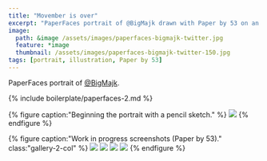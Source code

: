 ```yaml
---
title: "Movember is over"
excerpt: "PaperFaces portrait of @BigMajk drawn with Paper by 53 on an iPad."
image: 
  path: &image /assets/images/paperfaces-bigmajk-twitter.jpg 
  feature: *image
  thumbnail: /assets/images/paperfaces-bigmajk-twitter-150.jpg
tags: [portrait, illustration, Paper by 53]
---
```


PaperFaces portrait of <a href="https://twitter.com/BigMajk">@BigMajk</a>.

{% include boilerplate/paperfaces-2.md %}

{% figure caption:"Beginning the portrait with a pencil sketch." %}
[![](/assets/images/paperfaces-bigmajk-process-1-750.jpg)](/assets/images/paperfaces-bigmajk-process-1-lg.jpg)
{% endfigure %}

{% figure caption:"Work in progress screenshots (Paper by 53)." class:"gallery-2-col" %}
[![](/assets/images/paperfaces-bigmajk-process-2-600.jpg)](/assets/images/paperfaces-bigmajk-process-2-lg.jpg)
[![](/assets/images/paperfaces-bigmajk-process-3-600.jpg)](/assets/images/paperfaces-bigmajk-process-3-lg.jpg)
[![](/assets/images/paperfaces-bigmajk-process-4-600.jpg)](/assets/images/paperfaces-bigmajk-process-4-lg.jpg)
[![](/assets/images/paperfaces-bigmajk-process-5-600.jpg)](/assets/images/paperfaces-bigmajk-process-5-lg.jpg)
{% endfigure %}
